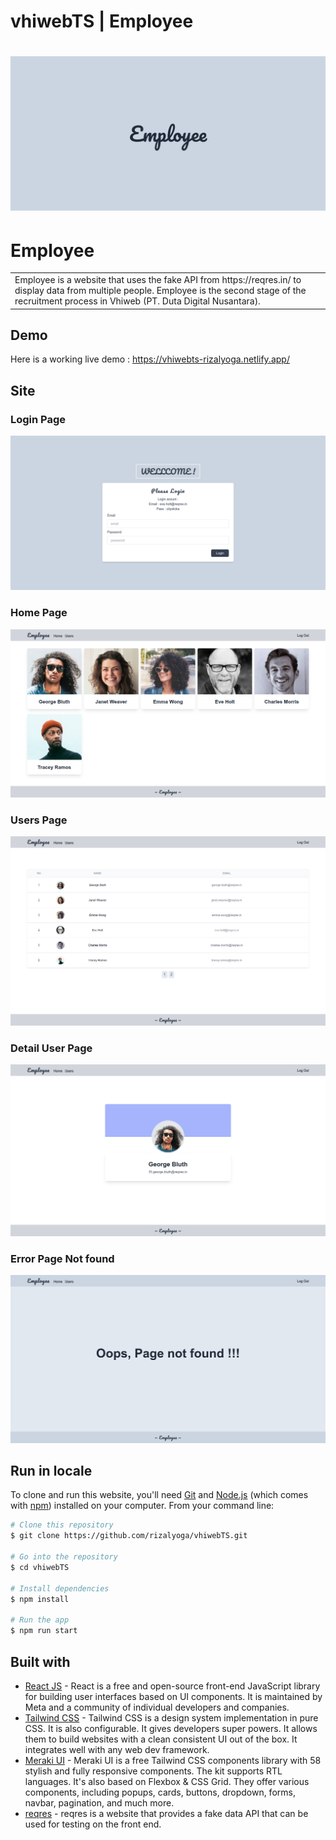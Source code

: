 # vhiwebTS | Employee

# ![Employee](https://github.com/rizalyoga/vhiwebTS/blob/main/SS/cover.png)

# Employee

<table>
<tr>
<td>
Employee is a website that uses the fake API from https://reqres.in/ to display data from multiple people. Employee is the second stage of the recruitment process in
Vhiweb (PT. Duta Digital Nusantara).
</td>
</tr>
</table>

## Demo

Here is a working live demo : https://vhiwebts-rizalyoga.netlify.app/

## Site

### Login Page

![](https://github.com/rizalyoga/vhiwebTS/blob/main/SS/login.png)

### Home Page

![](https://github.com/rizalyoga/vhiwebTS/blob/main/SS/home.png)

### Users Page

![](https://github.com/rizalyoga/vhiwebTS/blob/main/SS/user.png)

### Detail User Page

![](https://github.com/rizalyoga/vhiwebTS/blob/main/SS/detail.png)

### Error Page Not found

![](https://github.com/rizalyoga/vhiwebTS/blob/main/SS/pagenotfound.png)

<!-- ## Mobile support

The WebApp is compatible with devices of all sizes and all OS's, and consistent improvements are being made.

![](https://iharsh234.github.io/WebApp/images/demo/mobile.png) -->

## Run in locale

To clone and run this website, you'll need [Git](https://git-scm.com) and [Node.js](https://nodejs.org/en/download/) (which comes with [npm](http://npmjs.com)) installed on your computer. From your command line:

```bash
# Clone this repository
$ git clone https://github.com/rizalyoga/vhiwebTS.git

# Go into the repository
$ cd vhiwebTS

# Install dependencies
$ npm install

# Run the app
$ npm run start
```

## Built with

- [React JS](https://reactjs.org/) - React is a free and open-source front-end JavaScript library for building user interfaces based on UI components. It is maintained by Meta and a community of individual developers and companies.
- [Tailwind CSS](https://tailwindcss.com/) - Tailwind CSS is a design system implementation in pure CSS. It is also configurable. It gives developers super powers. It allows them to build websites with a clean consistent UI out of the box. It integrates well with any web dev framework.
- [Meraki UI](https://merakiui.com/) - Meraki UI is a free Tailwind CSS components library with 58 stylish and fully responsive components. The kit supports RTL languages. It's also based on Flexbox & CSS Grid. They offer various components, including popups, cards, buttons, dropdown, forms, navbar, pagination, and much more.
- [reqres](https://reqres.in/) - reqres is a website that provides a fake data API that can be used for testing on the front end.
